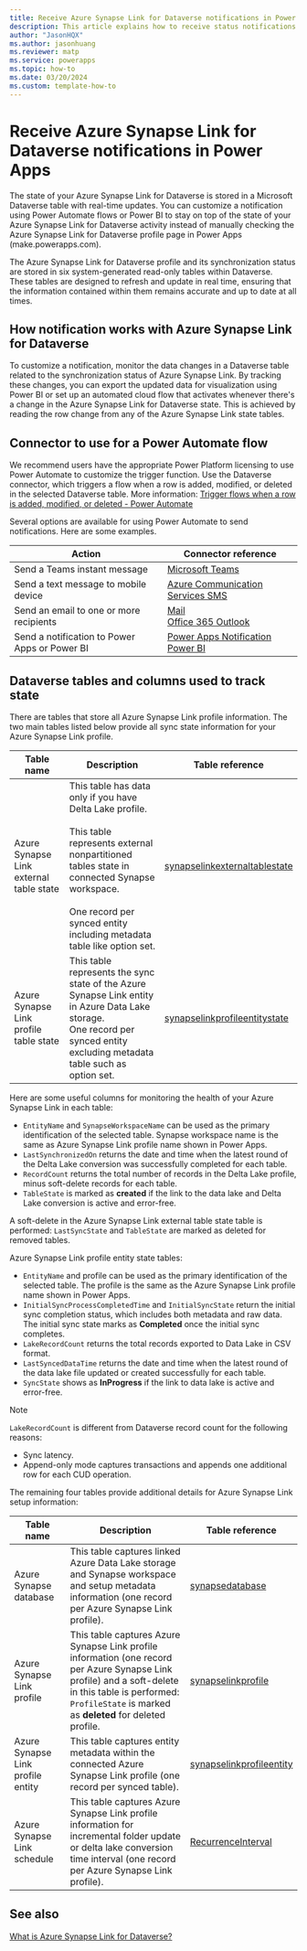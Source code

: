 ```yaml
---
title: Receive Azure Synapse Link for Dataverse notifications in Power Apps
description: This article explains how to receive status notifications for Azure Synapse Link for Dataverse.
author: "JasonHQX"
ms.author: jasonhuang
ms.reviewer: matp
ms.service: powerapps
ms.topic: how-to
ms.date: 03/20/2024
ms.custom: template-how-to 
---
```

# Receive Azure Synapse Link for Dataverse notifications in Power Apps

The state of your Azure Synapse Link for Dataverse is stored in a Microsoft Dataverse table with real-time updates. You can customize a notification using Power Automate flows or Power BI to stay on top of the state of your Azure Synapse Link for Dataverse activity instead of manually checking the Azure Synapse Link for Dataverse profile page in Power Apps (make.powerapps.com).

The Azure Synapse Link for Dataverse profile and its synchronization status are stored in six system-generated read-only tables within Dataverse. These tables are designed to refresh and update in real time, ensuring that the information contained within them remains accurate and up to date at all times.

## How notification works with Azure Synapse Link for Dataverse

To customize a notification, monitor the data changes in a Dataverse table related to the synchronization status of Azure Synapse Link. By tracking these changes, you can export the updated data for visualization using Power BI or set up an automated cloud flow that activates whenever there's a change in the Azure Synapse Link for Dataverse state. This is achieved by reading the row change from any of the Azure Synapse Link state tables.

## Connector to use for a Power Automate flow

We recommend users have the appropriate Power Platform licensing to use Power Automate to customize the trigger function. Use the Dataverse connector, which triggers a flow when a row is added, modified, or deleted in the selected Dataverse table. More information: [Trigger flows when a row is added, modified, or deleted - Power Automate](/power-automate/dataverse/create-update-delete-trigger)

Several options are available for using Power Automate to send notifications. Here are some examples.

|Action  |Connector reference  |
|---------|---------|
|Send a Teams instant message   | [Microsoft Teams](/connectors/teams/#post-message-in-a-chat-or-channel)        |
|Send a text message to mobile device     |  [Azure Communication Services SMS](/connectors/serwersms/#send-sms-message)    |
|Send an email to one or more recipients   |  [Mail](/connectors/sendmail/#send-an-email-notification-(v3)) <br /> [Office 365 Outlook](/connectors/office365/)        |
|Send a notification to Power Apps or Power BI     |  [Power Apps Notification](/connectors/powerappsnotification/) <br />[Power BI](/connectors/powerbi/#add-rows-to-a-dataset)       |

## Dataverse tables and columns used to track state

There are tables that store all Azure Synapse Link profile information. The two main tables listed below provide all sync state information for your Azure Synapse Link profile.

|Table name  |Description  |Table reference  |
|---------|---------|---------|
|Azure Synapse Link external table state      |  This table has data only if you have Delta Lake profile. <br /><br /> This table represents external nonpartitioned tables state in connected Synapse workspace. <br /><br /> One record per synced entity including metadata table like option set.       |  [synapselinkexternaltablestate](/power-apps/developer/data-platform/reference/entities/synapselinkexternaltablestate)       |
|Azure Synapse Link profile table state   |  This table represents the sync state of the Azure Synapse Link entity in Azure Data Lake storage. <br />One record per synced entity excluding metadata table such as option set.       | [synapselinkprofileentitystate](/power-apps/developer/data-platform/reference/entities/synapselinkprofileentitystate)        |

Here are some useful columns for monitoring the health of your Azure Synapse Link in each table:

- `EntityName` and `SynapseWorkspaceName` can be used as the primary identification of the selected table. Synapse workspace name is the same as Azure Synapse Link profile name shown in Power Apps.
- `LastSynchronizedOn` returns the date and time when the latest round of the Delta Lake conversion was successfully completed for each table.
- `RecordCount` returns the total number of records in the Delta Lake profile, minus soft-delete records for each table.
- `TableState` is marked as **created** if the link to the data lake and Delta Lake conversion is active and error-free.

A soft-delete in the Azure Synapse Link external table state table is performed: `LastSyncState` and `TableState` are marked as deleted for removed tables.

Azure Synapse Link profile entity state tables:

- `EntityName` and profile can be used as the primary identification of the selected table. The profile is the same as the Azure Synapse Link profile name shown in Power Apps.
- `InitialSyncProcessCompletedTime` and `InitialSyncState` return the initial sync completion status, which includes both metadata and raw data. The initial sync state marks as **Completed** once the initial sync completes.
- `LakeRecordCount` returns the total records exported to Data Lake in CSV format.
- `LastSyncedDataTime` returns the date and time when the latest round of the data lake file updated or created successfully for each table.
- `SyncState` shows as **InProgress** if the link to data lake is active and error-free.

> [!NOTE]
> `LakeRecordCount` is different from Dataverse record count for the following reasons:
>
> - Sync latency.
> - Append-only mode captures transactions and appends one additional row for each CUD operation.

The remaining four tables provide additional details for Azure Synapse Link setup information:

|Table name  |Description  |Table reference  |
|---------|---------|---------|
|Azure Synapse database  | This table captures linked Azure Data Lake storage and Synapse workspace and setup metadata information (one record per Azure Synapse Link profile).        | [synapsedatabase](/power-apps/developer/data-platform/reference/entities/synapsedatabase)       |
|Azure Synapse Link profile  | This table captures Azure Synapse Link profile information (one record per Azure Synapse Link profile) and a soft-delete in this table is performed: `ProfileState` is marked as **deleted** for deleted profile.       | [synapselinkprofile](/power-apps/developer/data-platform/reference/entities/synapselinkprofile)        |
|Azure Synapse Link profile entity |  This table captures entity metadata within the connected Azure Synapse Link profile (one record per synced table).       | [synapselinkprofileentity](/power-apps/developer/data-platform/reference/entities/synapselinkprofileentity)       |
|Azure Synapse Link schedule | This table captures Azure Synapse Link profile information for incremental folder update or delta lake conversion time interval (one record per Azure Synapse Link profile).        | [RecurrenceInterval](/power-apps/developer/data-platform/reference/entities/synapselinkschedule#BKMK_RecurrenceInterval)   |

## See also

[What is Azure Synapse Link for Dataverse?](export-to-data-lake.md)
